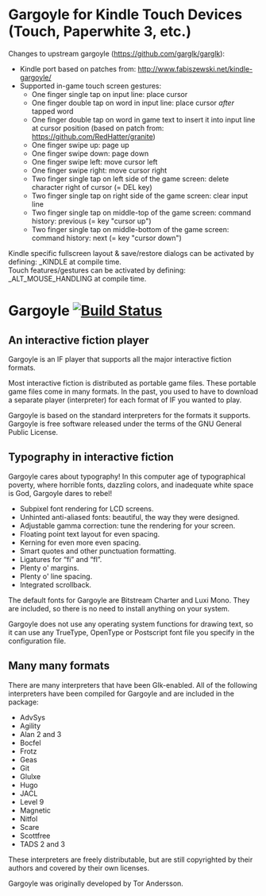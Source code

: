 # Gargoyle for Kindle Touch Devices (Touch, Paperwhite 3, etc.)

Changes to upstream gargoyle (https://github.com/garglk/garglk):
* Kindle port based on patches from: http://www.fabiszewski.net/kindle-gargoyle/
* Supported in-game touch screen gestures:
  * One finger single tap on input line: place cursor
  * One finger double tap on word in input line: place cursor _after_ tapped word
  * One finger double tap on word in game text to insert it into input line at cursor position (based on patch from: https://github.com/RedHatter/granite) <br/>
  * One finger swipe up: page up
  * One finger swipe down: page down 
  * One finger swipe left: move cursor left
  * One finger swipe right: move cursor right
  * Two finger single tap on left side of the game screen: delete character right of cursor (= DEL key)
  * Two finger single tap on right side of the game screen: clear input line
  * Two finger single tap on middle-top of the game screen: command history: previous (= key "cursor up")
  * Two finger single tap on middle-bottom of the game screen: command history: next (= key "cursor down")

Kindle specific fullscreen layout & save/restore dialogs can be activated by defining: _KINDLE at compile time.<br/>
Touch features/gestures can be activated by defining: _ALT_MOUSE_HANDLING at compile time.

# Gargoyle [![Build Status](https://travis-ci.org/garglk/garglk.svg?branch=master)](https://travis-ci.org/garglk/garglk)

## An interactive fiction player

Gargoyle is an IF player that supports all the major interactive fiction formats.

Most interactive fiction is distributed as portable game files. These portable game files come in many formats. In the past, you used to have to download a separate player (interpreter) for each format of IF you wanted to play.

Gargoyle is based on the standard interpreters for the formats it supports. Gargoyle is free software released under the terms of the GNU General Public License.

## Typography in interactive fiction

Gargoyle cares about typography! In this computer age of typographical poverty, where horrible fonts, dazzling colors, and inadequate white space is God, Gargoyle dares to rebel!

* Subpixel font rendering for LCD screens.
* Unhinted anti-aliased fonts: beautiful, the way they were designed.
* Adjustable gamma correction: tune the rendering for your screen.
* Floating point text layout for even spacing.
* Kerning for even more even spacing.
* Smart quotes and other punctuation formatting.
* Ligatures for “fi” and “fl”.
* Plenty o' margins.
* Plenty o' line spacing.
* Integrated scrollback.

The default fonts for Gargoyle are Bitstream Charter and Luxi Mono. They are included, so there is no need to install anything on your system.

Gargoyle does not use any operating system functions for drawing text, so it can use any TrueType, OpenType or Postscript font file you specify in the configuration file.

## Many many formats

There are many interpreters that have been Glk-enabled. All of the following interpreters have been compiled for Gargoyle and are included in the package:

* AdvSys
* Agility
* Alan 2 and 3
* Bocfel
* Frotz
* Geas
* Git
* Glulxe
* Hugo
* JACL
* Level 9
* Magnetic
* Nitfol
* Scare
* Scottfree
* TADS 2 and 3

These interpreters are freely distributable, but are still copyrighted by their authors and covered by their own licenses.

Gargoyle was originally developed by Tor Andersson.
